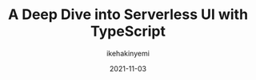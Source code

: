 ---
author: ikehakinyemi
date: 2021-11-03
hidden: true
publisher: smashingmag
tags:
  - typescript
  - serverless
target_url: https://www.smashingmagazine.com/2021/11/deep-dive-into-serverless-ui-typescript/
title: A Deep Dive into Serverless UI with TypeScript
---